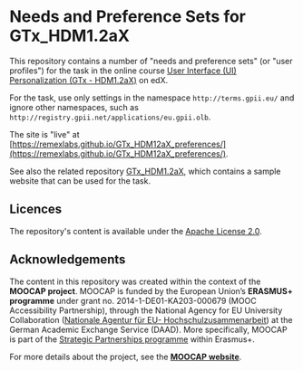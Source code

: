 # Needs and Preference Sets for GTx_HDM1.2aX

This repository contains a number of "needs and preference sets" (or "user profiles")
for the task in the online course [User Interface (UI) Personalization (GTx - HDM1.2aX)](https://www.edx.org/course/user-interface-ui-personalization-mitx-hdm1-2ax) on edX.

For the task, use only settings in the namespace `http://terms.gpii.eu/` 
and ignore other namespaces, such as `http://registry.gpii.net/applications/eu.gpii.olb`.

The site is "live" at [https://remexlabs.github.io/GTx_HDM12aX_preferences/](https://remexlabs.github.io/GTx_HDM12aX_preferences/).

See also the related repository [GTx_HDM1.2aX](https://github.com/REMEXLabs/GTx_HDM1.2aX), 
which contains a sample website that can be used for the task.

## Licences

The repository's content is available under the [Apache License 2.0](LICENSE).


## Acknowledgements

The content in this repository was created within the context of the **MOOCAP project**.
MOOCAP is funded by the European Union’s **ERASMUS+ programme** under grant no. 2014-1-DE01-KA203-000679 (MOOC Accessibility Partnership), through the National Agency for EU University Collaboration ([Nationale Agentur für EU- Hochschulzusammenarbeit](https://eu.daad.de/)) at the German Academic Exchange Service (DAAD). More specifically, MOOCAP is part of the [Strategic Partnerships programme](https://ec.europa.eu/programmes/erasmus-plus/opportunities-for-organisations/innovation-good-practices/strategic-partnerships_en) within Erasmus+.

For more details about the project, see the **[MOOCAP website](https://gpii.eu/moocap/)**.
